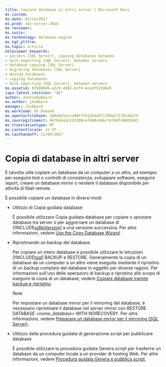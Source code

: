 ```yaml
---
title: Copiare database in altri server | Microsoft Docs
ms.custom: 
ms.date: 03/14/2017
ms.prod: sql-server-2016
ms.reviewer: 
ms.suite: 
ms.technology: database-engine
ms.tgt_pltfrm: 
ms.topic: article
helpviewer_keywords:
- servers [SQL Server], copying databases between
- bulk exporting [SQL Server], between servers
- database copying [SQL Server]
- migrating databases [SQL Server]
- moving databases
- copying databases
- bulk importing [SQL Server], between servers
ms.assetid: 978406d6-a3c8-4902-b1f4-4ced75234be5
caps.latest.revision: "42"
author: JennieHubbard
ms.author: jhubbard
manager: jhubbard
ms.workload: On Demand
ms.openlocfilehash: 260a9d1ecce08f3fd12b4dd71780a27170144e79
ms.sourcegitcommit: 9678eba3c2d3100cef408c69bcfe76df49803d63
ms.translationtype: MT
ms.contentlocale: it-IT
ms.lasthandoff: 11/09/2017
---
```

# <a name="copy-databases-to-other-servers"></a>Copia di database in altri server
  È talvolta utile copiare un database da un computer a un altro, ad esempio per eseguire test o controlli di consistenza, sviluppare software, eseguire report, creare un database mirror o rendere il database disponibile per attività di filiali remote.  
  
 È possibile copiare un database in diversi modi:  
  
-   Utilizzo di Copia guidata database  
  
     È possibile utilizzare Copia guidata database per copiare o spostare database tra server o per aggiornare un database di [!INCLUDE[ssNoVersion](../../includes/ssnoversion-md.md)] a una versione successiva. Per altre informazioni, vedere [Use the Copy Database Wizard](../../relational-databases/databases/use-the-copy-database-wizard.md).  
  
-   Ripristinando un backup del database.  
  
     Per copiare un intero database è possibile utilizzare le istruzioni [!INCLUDE[tsql](../../includes/tsql-md.md)] BACKUP e RESTORE. Generalmente la copia di un database da un computer a un altro viene eseguita mediante il ripristino di un backup completo del database in oggetto per diverse ragioni. Per informazioni sull'uso delle operazioni di backup e ripristino allo scopo di eseguire la copia di un database, vedere [Copiare database tramite backup e ripristino](../../relational-databases/databases/copy-databases-with-backup-and-restore.md).  
  
    > [!NOTE]  
    >  Per impostare un database mirror per il mirroring del database, è necessario ripristinare il database nel server mirror con RESTORE DATABASE *<nome_database>* WITH NORECOVERY. Per altre informazioni, vedere [Preparare un database mirror per il mirroring &#40;SQL Server&#41;](../../database-engine/database-mirroring/prepare-a-mirror-database-for-mirroring-sql-server.md).  
  
-   Utilizzo della procedura guidata di generazione script per pubblicare database  
  
     È possibile utilizzare la procedura guidata Genera script per trasferire un database da un computer locale a un provider di hosting Web. Per altre informazioni, vedere [Procedura guidata Genera e pubblica script](../../relational-databases/scripting/generate-and-publish-scripts-wizard.md).  
  
  

